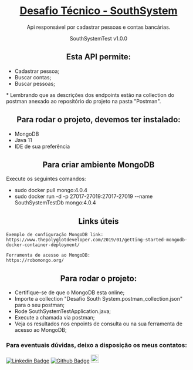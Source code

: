 <h1 align="center">
    <a href="https://github.com/rh-southsystem/desafio-java-banco">Desafio Técnico - SouthSystem</a>
</h1>
<p align="center">Api responsável por cadastrar pessoas e contas bancárias.</p>


<p align="center">SouthSystemTest v1.0.0</p>

<h2 align="center"> Esta API permite:</h2>

- Cadastrar pessoa;
- Buscar contas;
- Buscar pessoas;
<p> * Lembrando que as descrições dos endpoints estão na collection do postman anexado ao repositório do projeto na pasta "Postman".</p>

<h2 align="center">Para rodar o projeto, devemos ter instalado:</h2>

- MongoDB
- Java 11
- IDE de sua preferência

<h2 align="center">Para criar ambiente MongoDB </h2>

Execute os seguintes comandos:

- sudo docker pull mongo:4.0.4
- sudo docker run -d -p 27017-27019:27017-27019 --name SouthSystemTestDb mongo:4.0.4

<h2 align="center">Links úteis</h2>

```
Exemplo de configuração MongoDB link:
https://www.thepolyglotdeveloper.com/2019/01/getting-started-mongodb-docker-container-deployment/

Ferramenta de acesso ao MongoDB:
https://robomongo.org/
```

<h2 align="center"> Para rodar o projeto: </h2>

- Certifique-se de que o MongoDB esta online;
- Importe a collection "Desafio South System.postman_collection.json" para o seu postman;
- Rode SouthSystemTestApplication.java;
- Execute a chamada via postman;
- Veja os resultados nos enpoints de consulta ou na sua ferramenta de acesso ao MongoDB;

<h3> Para eventuais dúvidas, deixo a disposição os meus contatos:</h3>

[![Linkedin Badge](https://img.shields.io/badge/-LinkedIn-blue?style=flat-square&logo=Linkedin&logoColor=white&link=https://www.linkedin.com/in/filipe-aguiar-a64992191/)](https://www.linkedin.com/in/filipe-aguiar-a64992191/)
[![Github Badge](https://img.shields.io/badge/-Github-000?style=flat-square&logo=Github&logoColor=white&link=https://github.com/FilipeMAguiar)](https://github.com/FilipeMAguiar)
<a target="_blank" href="https://api.whatsapp.com/send?phone=5551983013198">
<img alt="Whatsapp" width="22px" src="https://cdn.jsdelivr.net/npm/simple-icons@v3/icons/whatsapp.svg" />
</a>
